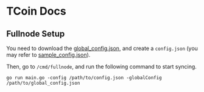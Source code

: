 # TCoin Docs

## Fullnode Setup

You need to download the [global_config.json](global_config.json), and create a `config.json` (you may refer to [sample_config.json](sample_config.json)).

Then, go to `/cmd/fullnode`, and run the following command to start syncing.

```shell
go run main.go -config /path/to/config.json -globalConfig /path/to/global_config.json
```